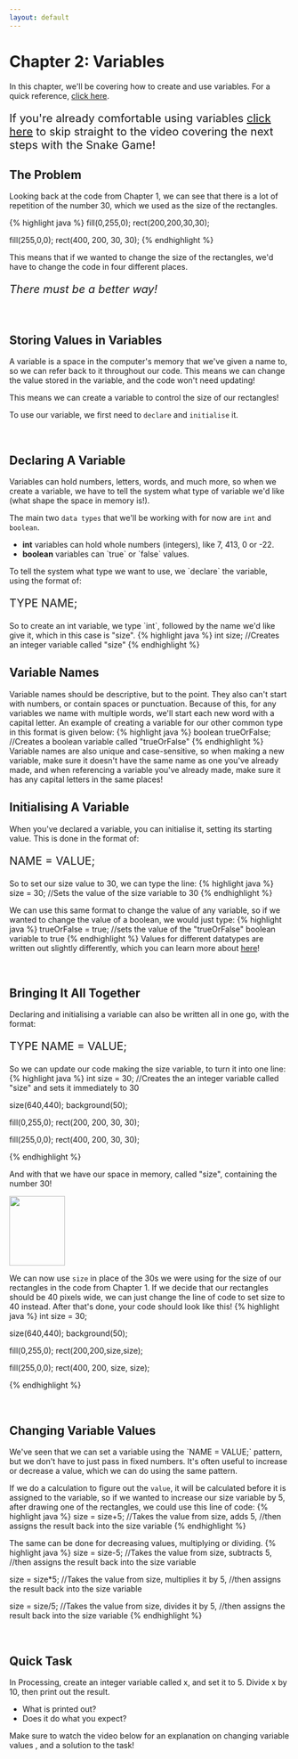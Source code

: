 ```yaml
---
layout: default
---
```


<h1>Chapter 2: Variables</h1>

In this chapter, we'll be covering how to create and use variables. For a quick reference, <a href="../QuickReference/variables_and_data_types">click here</a>.

<p style="font-size:20px">If you're already comfortable using variables <a href="#snake_video">click here</a> to skip straight to the video covering the next steps with the Snake Game!</p>



<h2>The Problem</h2>
Looking back at the code from Chapter 1, we can see that there is a lot of repetition of the number 30, which we used as the size of the rectangles.

{% highlight java %}
fill(0,255,0);
rect(200,200,30,30);

fill(255,0,0);
rect(400, 200, 30, 30);
{% endhighlight %}

This means that if we wanted to change the size of the rectangles, we'd have to change the code in four different places.

<p style="font-size:20px"><i>There must be a better way!</i></p>

<br>
<h2>Storing Values in Variables</h2>
A variable is a space in the computer's memory that we've given a name to, so we can refer back to it throughout our code. This means we can change the value stored in the variable, and the code won't need updating!

This means we can create a variable to control the size of our rectangles!

To use our variable, we first need to `declare` and `initialise` it.

<br>
<h2>Declaring A Variable</h2>
Variables can hold numbers, letters, words, and much more, so when we create a variable, we have to tell the system what type of variable we'd like (what shape the space in memory is!).

The main two `data types` that we'll be working with for now are `int` and `boolean`.
<ul>
<li><b>int</b> variables can hold whole numbers (integers), like 7, 413, 0 or -22.</li>
<li><b>boolean</b> variables can `true` or `false` values.</li>
</ul>
To tell the system what type we want to use, we `declare` the variable, using the format of:
<p style="font-size:20px">TYPE NAME;</p>
So to create an int variable, we type `int`, followed by the name we'd like give it, which in this case is "size".
{% highlight java %}
int size;
//Creates an integer variable called "size"
{% endhighlight %}

<br>
<h2>Variable Names</h2>
Variable names should be descriptive, but to the point. They also can't start with numbers, or contain spaces or punctuation. Because of this, for any variables we name with multiple words, we'll start each new word with a capital letter. An example of creating a variable for our other common type in this format is given below:
{% highlight java %}
boolean trueOrFalse;
//Creates a boolean variable called "trueOrFalse"
{% endhighlight %}
Variable names are also unique and case-sensitive, so when making a new variable, make sure it doesn't have the same name as one you've already made, and when referencing a variable you've already made, make sure it has any capital letters in the same places!

<br>
<h2>Initialising A Variable</h2>
When you've declared a variable, you can initialise it, setting its starting value. This is done in the format of:

<p style="font-size:20px">NAME = VALUE;</p>

So to set our size value to 30, we can type the line:
{% highlight java %}
size = 30;
//Sets the value of the size variable to 30
{% endhighlight %}

We can use this same format to change the value of any variable, so if we wanted to change the value of a boolean, we would just type:
{% highlight java %}
trueOrFalse = true;
//sets the value of the "trueOrFalse" boolean variable to true
{% endhighlight %}
Values for different datatypes are written out slightly differently, which you can learn more about <a href="../Extras/Data_Types">here</a>!

<br>
<h2>Bringing It All Together</h2>
Declaring and initialising a variable can also be written all in one go, with the format:
<p style="font-size:20px">TYPE NAME = VALUE;</p>
So we can update our code making the size variable, to turn it into one line:
{% highlight java %}
int size = 30;
//Creates the an integer variable called "size" and sets it immediately to 30

size(640,440);
background(50);

fill(0,255,0);
rect(200, 200, 30, 30);

fill(255,0,0);
rect(400, 200, 30, 30);

{% endhighlight %}

And with that we have our space in memory, called "size", containing the number 30!

<img src="../Images/size_variable.png" width="100" height="125">

We can now use `size` in place of the 30s we were using for the size of our rectangles in the code from Chapter 1. If we decide that our rectangles should be 40 pixels wide, we can just change the line of code to set size to 40 instead.
After that's done, your code should look like this!
{% highlight java %}
int size = 30;

size(640,440);
background(50);

fill(0,255,0);
rect(200,200,size,size);

fill(255,0,0);
rect(400, 200, size, size);

{% endhighlight %}

<br>
<h2>Changing Variable Values</h2>
We've seen that we can set a variable using the `NAME = VALUE;` pattern, but we don't have to just pass in fixed numbers.
It's often useful to increase or decrease a value, which we can do using the same pattern.

If we do a calculation to figure out the `value`, it will be calculated before it is assigned to the variable, so if we wanted to increase our size variable by 5, after drawing one of the rectangles, we could use this line of code:
{% highlight java %}
size = size+5;
//Takes the value from size, adds 5,
//then assigns the result back into the size variable
{% endhighlight %}

The same can be done for decreasing values, multiplying or dividing.
{% highlight java %}
size = size-5; 
//Takes the value from size, subtracts 5,
//then assigns the result back into the size variable

size = size*5; 
//Takes the value from size, multiplies it by 5,
//then assigns the result back into the size variable

size = size/5; 
//Takes the value from size, divides it by 5,
//then assigns the result back into the size variable
{% endhighlight %}

<br>
<h2>Quick Task</h2>
In Processing, create an integer variable called x, and set it to 5. Divide x by 10, then print out the result.
<ul>
<li>What is printed out?</li>
<li>Does it do what you expect?</li>
</ul>

Make sure to watch the video below for an explanation on changing variable values , and a solution to the task!
<div style="display: flex; justify-content: center; align-items: center; height: 100%;">
  <video width="600" controls style="max-width: 100%;">
    <source src="{{ site.baseurl }}/Videos/InitialisingAndAssigningToVariables.mp4" type="video/mp4">
    Your browser does not support the video tag.
  </video>
</div>


<br>
<h2>Quick check!</h2>
Before you move on to the next chapter, let's have a quick check that you've got it so far!
<div class="question1container" data-correct-answer="B">
    <h3>Which is the correct line of code to declare and initialise a variable holding a value of 200?</h3>
    <form id="quizForm">
        <input type="radio" id="option1" name="answer" value="A">
        <label for="option1">snakeX = 200;</label><br>
        <input type="radio" id="option2" name="answer" value="B">
        <label for="option2">int snakeX = 200;</label><br>
        <input type="radio" id="option3" name="answer" value="C">
        <label for="option3">int snake x = 200;</label><br>
        <input type="radio" id="option4" name="answer" value="D">
        <label for="option4">int snakeX = 200</label><br><br>
        <button type="button" onclick="checkAnswer('.question1container')">Submit</button><p id="result" class="result"></p>
    </form>
    
</div>
<div class="question2container" data-correct-answer="D">
    <h3>We have already declared an integer variable called snakeY. Which of these lines of code would <b>not</b> cause an error?</h3>
    <form id="quizForm">
        <input type="radio" id="option1" name="answer" value="A">
        <label for="option1">snakey = 50;</label><br>
        <input type="radio" id="option2" name="answer" value="B">
        <label for="option2">snakeY = 10</label><br>
        <input type="radio" id="option3" name="answer" value="C">
        <label for="option3">int snakeY = 50;</label><br>
        <input type="radio" id="option4" name="answer" value="D">
        <label for="option4">snakeY = -10;</label><br><br>
        <button type="button" onclick="checkAnswer('.question2container')">Submit</button><p id="result" class="result"></p>
    </form>
    
</div>

<br>
<h2 id="snake_video">Snake Game: Part 2</h2>
Let's add some variables to the Snake project!


<br>
<h2>Summary</h2>
And that's variables! You should now be ready to move on to Chapter 3! Make sure to refer back to the <a href="../QuickReference/variables_and_data_types">quick reference for this chapter here</a>, and feel free to explore some questions if you'd like to learn more, in the Explore section below!


<br>
<h2>Explore</h2>
<ul>
    <li><h3><a href="../Extras/Data_Types">How do I store decimal numbers?</a></h3></li>
    <li><h3><a href="../Extras/Data_Types">How do I store letters, words or sentences?</a></h3></li>
    <li><h3><a href="./Classes">How do I store data together?</a></h3></li>
    <li><h3><a href="../Extras/Data_Types">What other data types are there?</a></h3></li>
</ul>


<br>
<br>
<br>

	{% include quiz_script.html %}